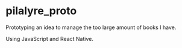 # pilalyre_proto
Prototyping an idea to manage the too large amount of books I have.

Using JavaScript and React Native.
